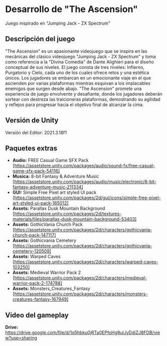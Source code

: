 # Desarrollo de "The Ascension"

Juego inspirado en "Jumping Jack - ZX Spectrum"

## Descripción del juego

"The Ascension" es un apasionante videojuego que se inspira en las mecánicas del clásico videojuego "Jumping Jack - ZX Spectrum" y toma como referencia a la "Divina Comedia" de Dante Alighieri para el diseño conceptual de sus niveles. El juego consta de tres niveles: Infierno, Purgatorio y Cielo, cada uno de los cuales ofrece retos y una estética únicos. Los jugadores se embarcan en un emocionante viaje en el que ascienden por varias plataformas mientras esquivan a los implacables enemigos que surgen desde abajo. "The Ascension" promete una experiencia de juego envolvente y desafiante, donde los jugadores deberán sortear con destreza las traicioneras plataformas, demostrando su agilidad y reflejos para progresar hacia el objetivo final de alcanzar la cima.

## Versión de Unity

Versión del Editor: 2021.3.18f1

## Paquetes extras

- **Audio:** FREE Casual Game SFX Pack [https://assetstore.unity.com/packages/audio/sound-fx/free-casual-game-sfx-pack-54116]
- **Musica:** 8-bit Fantasy & Adventure Music [https://assetstore.unity.com/packages/audio/music/electronic/8-bit-fantasy-adventure-music-211334]
- **GUI:** Simple Free Pixel art styled UI pack [https://assetstore.unity.com/packages/2d/gui/icons/simple-free-pixel-art-styled-ui-pack-165012]
- **Assets:** Parallax Dusk Mountain Background [https://assetstore.unity.com/packages/2d/textures-materials/tiles/parallax-dusk-mountain-background-53403]
- **Assets:** GothicVania Church Pack [https://assetstore.unity.com/packages/2d/characters/gothicvania-church-pack-147117]
- **Assets:** Gothicvania Cemetery [https://assetstore.unity.com/packages/2d/characters/gothicvania-cemetery-120509]
- **Assets:** Warped Caves [https://assetstore.unity.com/packages/2d/characters/warped-caves-103250]
- **Assets:** Medieval Warrior Pack 2 [https://assetstore.unity.com/packages/2d/characters/medieval-warrior-pack-2-174788]
- **Assets:** Monsters_Creatures_Fantasy [https://assetstore.unity.com/packages/2d/characters/monsters-creatures-fantasy-167949]

## Video del gameplay

**Drive:** https://drive.google.com/file/d/1q5hbku0jRTa0EPfoHg9ulJyDdiZJ8FDB/view?usp=sharing